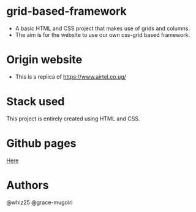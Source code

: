 # grid-based-framework
  
- A basic HTML and CSS project that makes use of grids and columns.
- The aim is for the website to use our own css-grid based framework.

# Origin website

- This is a replica of https://www.airtel.co.ug/

# Stack used

This project is entirely created using HTML and CSS.

# Github pages
[Here](https://grace-mugoiri.github.io/grid-based-framework/)

# Authors
@whiz25
@grace-mugoiri

